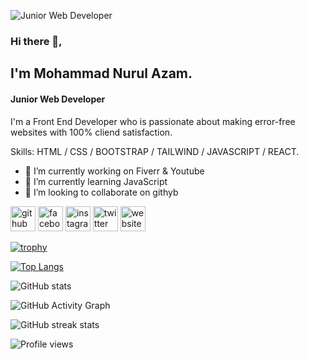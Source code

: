 ![Junior Web Developer](https://scontent.fcgp6-1.fna.fbcdn.net/v/t39.30808-6/274964087_3144101599180927_7728115077826173844_n.jpg?stp=dst-jpg_p180x540&_nc_cat=107&ccb=1-5&_nc_sid=e3f864&_nc_eui2=AeGvSPvTXOV68WXRPzBhrQoFj0vhsVbDaRmPS-GxVsNpGdbN4HaBAe8iwcwDVJKlj-QehOMxEeDLnqcW3AQBR7Ln&_nc_ohc=bNR0qT4DuFUAX-yUDej&_nc_ht=scontent.fcgp6-1.fna&oh=00_AT8AocCVJc3QSMfQe8p7_FtqKc_9o8IrqFekUuqKSfiY-A&oe=622EA120)

### Hi there 👋,
## I'm Mohammad Nurul Azam.
#### Junior Web Developer
I'm a Front End Developer who is passionate about making error-free websites with 100% cliend satisfaction.

Skills: HTML / CSS / BOOTSTRAP / TAILWIND / JAVASCRIPT / REACT.

- 🔭 I’m currently working on Fiverr & Youtube 
- 🌱 I’m currently learning JavaScript 
- 👯 I’m looking to collaborate on githyb 


[<img src='https://cdn.jsdelivr.net/npm/simple-icons@3.0.1/icons/github.svg' alt='github' height='40'>](https://github.com/https://github.com/mnaofficialbd)  [<img src='https://cdn.jsdelivr.net/npm/simple-icons@3.0.1/icons/facebook.svg' alt='facebook' height='40'>](https://www.facebook.com/https://www.facebook.com/mnaofficialbd)  [<img src='https://cdn.jsdelivr.net/npm/simple-icons@3.0.1/icons/instagram.svg' alt='instagram' height='40'>](https://www.instagram.com/https://www.instagram.com/mnaofficialbd/)  [<img src='https://cdn.jsdelivr.net/npm/simple-icons@3.0.1/icons/twitter.svg' alt='twitter' height='40'>](https://twitter.com/https://twitter.com/mnaofficialbd)  [<img src='https://cdn.jsdelivr.net/npm/simple-icons@3.0.1/icons/icloud.svg' alt='website' height='40'>](https://mnaofficialbd.wordpress.com/)  

[![trophy](https://github-profile-trophy.vercel.app/?username=https://github.com/mnaofficialbd)](https://github.com/ryo-ma/github-profile-trophy)

[![Top Langs](https://github-readme-stats.vercel.app/api/top-langs/?username=https://github.com/mnaofficialbd)](https://github.com/anuraghazra/github-readme-stats)

![GitHub stats](https://github-readme-stats.vercel.app/api?username=https://github.com/mnaofficialbd&show_icons=true)  

![GitHub Activity Graph](https://activity-graph.herokuapp.com/graph?username=https://github.com/mnaofficialbd)  

![GitHub streak stats](https://github-readme-streak-stats.herokuapp.com/?user=https://github.com/mnaofficialbd)  

![Profile views](https://gpvc.arturio.dev/https://github.com/mnaofficialbd)  
